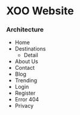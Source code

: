 # XOO Website

### Architecture
- Home
- Destinations
	- Detail
- About Us
- Contact
- Blog
- Trending
- Login
- Register
- Error 404
- Privacy
